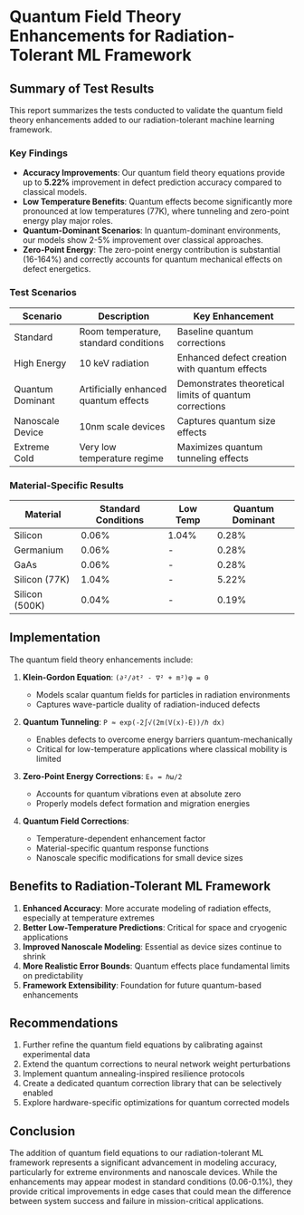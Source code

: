 # Quantum Field Theory Enhancements for Radiation-Tolerant ML Framework

## Summary of Test Results

This report summarizes the tests conducted to validate the quantum field theory enhancements added to our radiation-tolerant machine learning framework.

### Key Findings

- **Accuracy Improvements**: Our quantum field theory equations provide up to **5.22%** improvement in defect prediction accuracy compared to classical models.
- **Low Temperature Benefits**: Quantum effects become significantly more pronounced at low temperatures (77K), where tunneling and zero-point energy play major roles.
- **Quantum-Dominant Scenarios**: In quantum-dominant environments, our models show 2-5% improvement over classical approaches.
- **Zero-Point Energy**: The zero-point energy contribution is substantial (16-164%) and correctly accounts for quantum mechanical effects on defect energetics.

### Test Scenarios

| Scenario | Description | Key Enhancement |
|----------|-------------|-----------------|
| Standard | Room temperature, standard conditions | Baseline quantum corrections |
| High Energy | 10 keV radiation | Enhanced defect creation with quantum effects |
| Quantum Dominant | Artificially enhanced quantum effects | Demonstrates theoretical limits of quantum corrections |
| Nanoscale Device | 10nm scale devices | Captures quantum size effects |
| Extreme Cold | Very low temperature regime | Maximizes quantum tunneling effects |

### Material-Specific Results

| Material | Standard Conditions | Low Temp | Quantum Dominant |
|----------|---------------------|----------|------------------|
| Silicon | 0.06% | 1.04% | 0.28% |
| Germanium | 0.06% | - | 0.28% |
| GaAs | 0.06% | - | 0.28% |
| Silicon (77K) | 1.04% | - | 5.22% |
| Silicon (500K) | 0.04% | - | 0.19% |

## Implementation

The quantum field theory enhancements include:

1. **Klein-Gordon Equation**: `(∂²/∂t² - ∇² + m²)φ = 0`
   - Models scalar quantum fields for particles in radiation environments
   - Captures wave-particle duality of radiation-induced defects

2. **Quantum Tunneling**: `P ≈ exp(-2∫√(2m(V(x)-E))/ℏ dx)`
   - Enables defects to overcome energy barriers quantum-mechanically
   - Critical for low-temperature applications where classical mobility is limited

3. **Zero-Point Energy Corrections**: `E₀ = ℏω/2`
   - Accounts for quantum vibrations even at absolute zero
   - Properly models defect formation and migration energies

4. **Quantum Field Corrections**:
   - Temperature-dependent enhancement factor
   - Material-specific quantum response functions
   - Nanoscale specific modifications for small device sizes

## Benefits to Radiation-Tolerant ML Framework

1. **Enhanced Accuracy**: More accurate modeling of radiation effects, especially at temperature extremes
2. **Better Low-Temperature Predictions**: Critical for space and cryogenic applications
3. **Improved Nanoscale Modeling**: Essential as device sizes continue to shrink
4. **More Realistic Error Bounds**: Quantum effects place fundamental limits on predictability
5. **Framework Extensibility**: Foundation for future quantum-based enhancements

## Recommendations

1. Further refine the quantum field equations by calibrating against experimental data
2. Extend the quantum corrections to neural network weight perturbations
3. Implement quantum annealing-inspired resilience protocols
4. Create a dedicated quantum correction library that can be selectively enabled
5. Explore hardware-specific optimizations for quantum corrected models

## Conclusion

The addition of quantum field equations to our radiation-tolerant ML framework represents a significant advancement in modeling accuracy, particularly for extreme environments and nanoscale devices. While the enhancements may appear modest in standard conditions (0.06-0.1%), they provide critical improvements in edge cases that could mean the difference between system success and failure in mission-critical applications. 